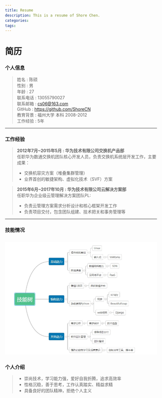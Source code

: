 ```yaml
---
title: Resume
description: This is a resume of Shore Chen.
categories:
tags:
---
```


# 简历

### 个人信息
> 姓名 : 陈硕  
> 性别 : 男  
> 年龄 : 27  
> 联系电话 : 13055790027  
> 联系邮箱 : cs06@163.com  
> GitHub : https://github.com/ShoreCN  
> 教育背景 : 福州大学 本科 2008-2012  
> 工作经验 : 5年  

---
### 工作经验
> **2012年7月~2015年5月 : 华为技术有限公司交换机产品部**  
> 任职华为数通交换机团队核心开发人员，负责交换机系统层开发工作，主要成果：
> - 交换机容灾方案（堆叠集群管理）
> - 业界首创的敏捷架构、虚拟化技术（SVF）方案
  
> **2015年6月~2017年10月 : 华为技术有限公司云解决方案部**  
> 任职华为企业级云管理解决方案团队PL:
> - 负责云管理方案需求分析设计和核心框架开发工作
> - 负责项目交付，包含团队组建、技术把关和事务管理等
---
### 技能情况
![skill](https://github.com/ShoreCN/Resume/blob/master/img/skill1113.jpg)
---
### 个人介绍
> - 崇尚技术，学习能力强，爱好自我折腾，追求高效率  
> - 性格沉稳，善于思考，工作认真踏实、精益求精  
> - 具备良好的团队精神，拒绝个人主义  


